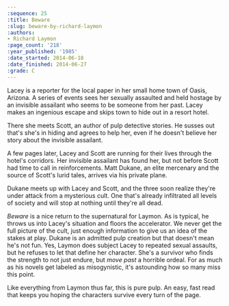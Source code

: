```yaml
---
:sequence: 25
:title: Beware
:slug: beware-by-richard-laymon
:authors:
- Richard Laymon
:page_count: '218'
:year_published: '1985'
:date_started: 2014-06-18
:date_finished: 2014-06-27
:grade: C
---
```


Lacey is a reporter for the local paper in her small home town of Oasis, Arizona. A series of events sees her sexually assaulted and held hostage by an invisible assailant who seems to be someone from her past. Lacey makes an ingenious escape and skips town to hide out in a resort hotel.

There she meets Scott, an author of pulp detective stories. He susses out that's she's in hiding and agrees to help her, even if he doesn't believe her story about the invisible assailant. 

A few pages later, Lacey and Scott are running for their lives through the hotel's corridors. Her invisible assailant has found her, but not before Scott had time to call in reinforcements. Matt Dukane, an elite mercenary and the source of Scott's lurid tales, arrives via his private plane.

Dukane meets up with Lacey and Scott, and the three soon realize they're under attack from a mysterious cult. One that's already infiltrated all levels of society and will stop at nothing until they're all dead. 

_Beware_ is a nice return to the supernatural for Laymon. As is typical, he throws us into Lacey's situation and floors the accelerator. We never get the full picture of the cult, just enough information to give us an idea of the stakes at play. Dukane is an admitted pulp creation but that doesn't mean he's not fun. Yes, Laymon does subject Lacey to repeated sexual assaults, but he refuses to let that define her character. She's a survivor who finds the strength to not just endure, but _move past_ a horrible ordeal. For as much as his novels get labeled as misogynistic, it's astounding how so many miss this point. 

Like everything from Laymon thus far, this is pure pulp. An easy, fast read that keeps you hoping the characters survive every turn of the page.